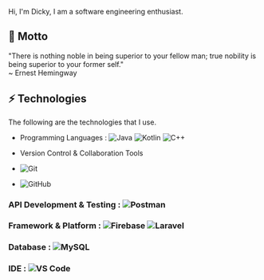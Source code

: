 Hi, I'm Dicky, I am a software engineering enthusiast.

## 💬 Motto
"There is nothing noble in being superior to your fellow man; true nobility is being superior to your former self."  
~ Ernest Hemingway

## ⚡ Technologies
The following are the technologies that I use.  
- Programming Languages : 
![Java](https://img.shields.io/badge/Java-red?style=flat-square&logo=java) 
![Kotlin]( https://img.shields.io/badge/Kotlin-black?style=flat-square&logo=kotlin) 
![C++](https://img.shields.io/badge/-C++-00599C?style=flat-square&logo=c)

- Version Control & Collaboration Tools
- ![Git](https://img.shields.io/badge/-Git-red?style=flat-square&logo=git&logoColor=white)
- ![GitHub](https://img.shields.io/badge/-GitHub-181717?style=flat-square&logo=github)

### API Development & Testing : ![Postman](https://img.shields.io/badge/Postman-orange?style=flat-square&logo=postman&logoColor=white)

### Framework & Platform : ![Firebase](https://img.shields.io/badge/Firebase-orange?style=flat-square&logo=firebase&logoColor=white) ![Laravel](https://img.shields.io/badge/laravel-%23FF2D20.svg?style=for-square&logo=laravel&logoColor=white)

### Database : ![MySQL](https://img.shields.io/badge/-MySQL-blue?style=flat-square&logo=mysql&logoColor=white)

### IDE : ![VS Code](https://img.shields.io/badge/-VS%20Code-007ACC?style=flat-square&logo=visual-studio-code)
